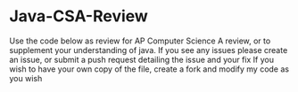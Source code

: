 # Java-CSA-Review
Use the code below as review for AP Computer Science A review, or to supplement your understanding of java.
If you see any issues please create an issue, or submit a push request detailing the issue and your fix
If you wish to have your own copy of the file, create a fork and modify my code as you wish


